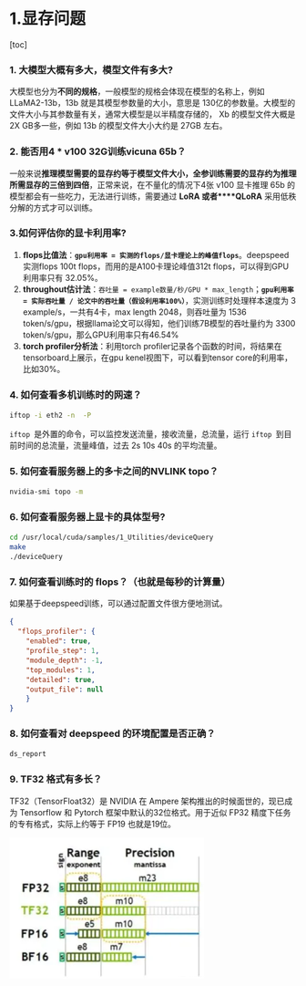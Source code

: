 # 1.显存问题

\[toc]

### 1. 大模型大概有多大，模型文件有多大?

大模型也分为**不同的规格**，一般模型的规格会体现在模型的名称上，例如 LLaMA2-13b，13b 就是其模型参数量的大小，意思是 130亿的参数量。大模型的文件大小与其参数量有关，通常大模型是以半精度存储的， Xb 的模型文件大概是 2X GB多一些，例如 13b 的模型文件大小大约是 27GB 左右。

### 2. 能否用4 \* v100 32G训练vicuna 65b？

一般来说**推理模型需要的显存约等于模型文件大小，全参训练需要的显存约为推理所需显存的三倍到四倍**，正常来说，在不量化的情况下4张 v100 显卡推理 65b 的模型都会有一些吃力，无法进行训练，需要通过 **LoRA 或者****QLoRA** 采用低秩分解的方式才可以训练。

### 3.如何评估你的显卡利用率?

1.  **flops比值法**：**`gpu利用率 = 实测的flops/显卡理论上的峰值flops`**。deepspeed实测flops 100t flops，而用的是A100卡理论峰值312t flops，可以得到GPU利用率只有 32.05%。
2.  **throughout估计法**：`吞吐量 = example数量/秒/GPU * max_length`；**`gpu利用率 = 实际吞吐量 / 论文中的吞吐量（假设利用率100%）`**，实测训练时处理样本速度为 3 example/s，一共有4卡，max length 2048，则吞吐量为 1536 token/s/gpu，根据llama论文可以得知，他们训练7B模型的吞吐量约为 3300 token/s/gpu，那么GPU利用率只有46.54%
3.  **torch profiler分析法**：利用torch profiler记录各个函数的时间，将结果在tensorboard上展示，在gpu kenel视图下，可以看到tensor core的利用率，比如30%。

### 4. 如何查看多机训练时的网速？

```bash
iftop -i eth2 -n  -P
```

`iftop `是外置的命令，可以监控发送流量，接收流量，总流量，运行 `iftop `到目前时间的总流量，流量峰值，过去 2s 10s 40s 的平均流量。

### 5. 如何查看服务器上的多卡之间的NVLINK topo？

```bash
nvidia-smi topo -m 
```

### 6. 如何查看服务器上显卡的具体型号?

```bash
cd /usr/local/cuda/samples/1_Utilities/deviceQuery
make
./deviceQuery
```

### 7. 如何查看训练时的 flops？（也就是每秒的计算量）

如果基于deepspeed训练，可以通过配置文件很方便地测试。

```json
{
  "flops_profiler": {
    "enabled": true,
    "profile_step": 1,
    "module_depth": -1,
    "top_modules": 1,
    "detailed": true,
    "output_file": null
    }
}

```

### 8. 如何查看对 deepspeed 的环境配置是否正确？

```bash
ds_report
```

### 9. TF32 格式有多长？

TF32（TensorFloat32）是 NVIDIA 在 Ampere 架构推出的时候面世的，现已成为 Tensorflow 和 Pytorch 框架中默认的32位格式。用于近似 FP32 精度下任务的专有格式，实际上约等于 FP19 也就是19位。

![](image/image_NpASguwXg0.png)
